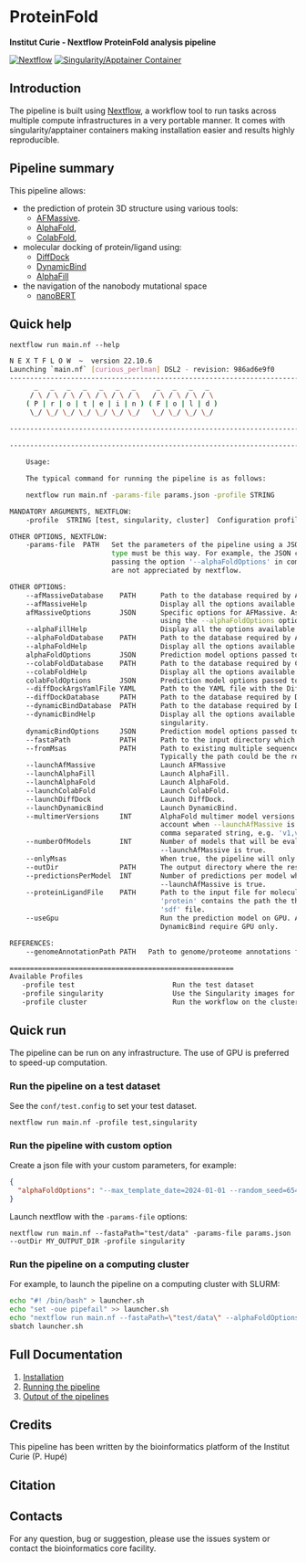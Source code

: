 # ProteinFold

**Institut Curie - Nextflow ProteinFold analysis pipeline**

[![Nextflow](https://img.shields.io/badge/nextflow-%E2%89%A522.10.6-brightgreen.svg)](https://www.nextflow.io/)
[![Singularity/Apptainer Container](https://img.shields.io/badge/singularity-available-7E4C74.svg)](https://apptainer.org/)


## Introduction

The pipeline is built using [Nextflow](https://www.nextflow.io), a workflow tool to run tasks across multiple compute infrastructures in a very portable manner. 
It comes with singularity/apptainer containers making installation easier and results highly reproducible.


## Pipeline summary

This pipeline allows:

* the prediction of protein 3D structure using various tools:
  - [AFMassive](https://github.com/GBLille/AFMassive).
  - [AlphaFold](https://github.com/google-deepmind/alphafold/),
  - [ColabFold](https://github.com/sokrypton/ColabFold),
* molecular docking of protein/ligand using:
  - [DiffDock](https://github.com/gcorso/DiffDock)
  - [DynamicBind](https://github.com/luwei0917/DynamicBind/)
  - [AlphaFill](https://github.com/PDB-REDO/alphafill)
* the navigation of the nanobody mutational space
  - [nanoBERT](https://huggingface.co/NaturalAntibody/)

## Quick help

```
nextflow run main.nf --help
```

```bash
N E X T F L O W  ~  version 22.10.6
Launching `main.nf` [curious_perlman] DSL2 - revision: 986ad6e9f0
------------------------------------------------------------------------
      _   _   _   _   _   _   _     _   _   _   _  
     / \ / \ / \ / \ / \ / \ / \   / \ / \ / \ / \ 
    ( P | r | o | t | e | i | n ) ( F | o | l | d )
     \_/ \_/ \_/ \_/ \_/ \_/ \_/   \_/ \_/ \_/ \_/ 
    
------------------------------------------------------------------------

------------------------------------------------------------------------

    Usage:

    The typical command for running the pipeline is as follows:

    nextflow run main.nf -params-file params.json -profile STRING 

MANDATORY ARGUMENTS, NEXTFLOW:
    -profile  STRING [test, singularity, cluster]  Configuration profile to use. Can use multiple (comma separated).

OTHER OPTIONS, NEXTFLOW:
    -params-file  PATH   Set the parameters of the pipeline using a JSON file configuration filei (i.e. 'params.json'). All parameters defined as JSON 
                         type must be this way. For example, the JSON can contain: "alphaFoldOptions": "--max_template=2024-01-01 --multimer". WARNING: 
                         passing the option '--alphaFoldOptions' in command line will throw an error when the option contains '-' or '--' characters which 
                         are not appreciated by nextflow.

OTHER OPTIONS:
    --afMassiveDatabase    PATH      Path to the database required by AFMassive.
    --afMassiveHelp                  Display all the options available to run AFMassive. Use this option in combination with -profile singularity.
    afMassiveOptions       JSON      Specific options for AFMassive. As AFMassive is an AlphaFold-like tool, standard AlphaFold options are passed 
                                     using the --alphaFoldOptions option.
    --alphaFillHelp                  Display all the options available to run AlphaFill. Use this option in combination with -profile singularity.
    --alphaFoldDatabase    PATH      Path to the database required by AlphaFold.
    --alphaFoldHelp                  Display all the options available to run AlphaFold. Use this option in combination with -profile singularity.
    alphaFoldOptions       JSON      Prediction model options passed to AlphaFold or AFMassive.
    --colabFoldDatabase    PATH      Path to the database required by ColabFold.
    --colabFoldHelp                  Display all the options available to run ColabFold. Use this option in combination with -profile singularity.
    colabFoldOptions       JSON      Prediction model options passed to ColabFold.
    --diffDockArgsYamlFile YAML      Path to the YAML file with the DiffDock options. 
    --diffDockDatabase     PATH      Path to the database required by DiffDock.
    --dynamicBindDatabase  PATH      Path to the database required by DynamicBind.
    --dynamicBindHelp                Display all the options available to run DynamicBind. Use this option in combination with -profile 
                                     singularity.
    dynamicBindOptions     JSON      Prediction model options passed to DynamicBind.
    --fastaPath            PATH      Path to the input directory which contains the fasta files.
    --fromMsas             PATH      Path to existing multiple sequence alignments (msas) to use for the 3D protein strcuture prediction. 
                                     Typically the path could be the results of the pipeline launcded with the --onlyMsas option.
    --launchAfMassive                Launch AFMassive
    --launchAlphaFill                Launch AlphaFill.
    --launchAlphaFold                Launch AlphaFold.
    --launchColabFold                Launch ColabFold.
    --launchDiffDock                 Launch DiffDock.
    --launchDynamicBind              Launch DynamicBind.
    --multimerVersions     INT       AlphaFold multimer model versions (v1, v2, v3) which be evaluated by AFMassive. This parameter is taken into 
                                     account when --launchAfMassive is true. The list of the versions to be evaluated must be provided with a 
                                     comma separated string, e.g. 'v1,v2', Default is 'v1,v2,v3'.
    --numberOfModels       INT       Number of models that will be evaluated by AFMassive. This parameter is taken into account when 
                                     --launchAfMassive is true.
    --onlyMsas                       When true, the pipeline will only generate the multiple sequence alignments (msas).
    --outDir               PATH      The output directory where the results will be saved
    --predictionsPerModel  INT       Number of predictions per model which be evaluated by AFMassive. This parameter is taken into account when 
                                     --launchAfMassive is true.
    --proteinLigandFile    PATH      Path to the input file for molecular docking. The file must be in CSV format, without space. One column named 
                                     'protein' contains the path the the 'pdb' file and one column named 'ligand' must contain the path to the 
                                     'sdf' file.
    --useGpu                         Run the prediction model on GPU. AlphaFold and AFMassive can run either on CPU or GPU. ColabFold and 
                                     DynamicBind require GPU only.

REFERENCES:
    --genomeAnnotationPath PATH   Path to genome/proteome annotations folder used to predict the protein 3D structure.

=======================================================
Available Profiles
   -profile test                        Run the test dataset
   -profile singularity                 Use the Singularity images for each process. Use `--singularityPath` to define the insallation path
   -profile cluster                     Run the workflow on the cluster, instead of locally

```

## Quick run

The pipeline can be run on any infrastructure. The use of GPU is preferred to speed-up computation.

### Run the pipeline on a test dataset

See the `conf/test.config` to set your test dataset.

```
nextflow run main.nf -profile test,singularity
```

### Run the pipeline with custom option

Create a json file with your custom parameters, for example:

```json
{
  "alphaFoldOptions": "--max_template_date=2024-01-01 --random_seed=654321"
}
```

Launch nextflow with the `-params-file` options:
```
nextflow run main.nf --fastaPath="test/data" -params-file params.json --outDir MY_OUTPUT_DIR -profile singularity
```


### Run the pipeline on a computing cluster

For example, to launch the pipeline on a computing cluster with SLURM:

```bash
echo "#! /bin/bash" > launcher.sh
echo "set -oue pipefail" >> launcher.sh
echo "nextflow run main.nf --fastaPath=\"test/data\" --alphaFoldOptions \"max_template_date=2024-01-01|random_seed=654321\" --outDir MY_OUTPUT_DIR -profile singularity,cluster" >> launcher.sh
sbatch launcher.sh
```


## Full Documentation

1. [Installation](docs/installation.md)
2. [Running the pipeline](docs/usage.md)
3. [Output of the pipelines](docs/output.md)

## Credits

This pipeline has been written by the bioinformatics platform of the Institut Curie (P. Hupé)

## Citation

## Contacts

For any question, bug or suggestion, please use the issues system or contact the bioinformatics core facility.
